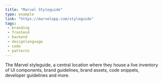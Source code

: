 ```yaml
---
title: "Marvel Styleguide"
type: example
link: "https://marvelapp.com/styleguide"
tags:
 - branding
 - frontend
 - backend
 - designlanguage
 - code
 - patterns
---
```


The Marvel styleguide, a central location where they house a live inventory of UI components, brand guidelines, brand assets, code snippets, developer guidelines and more.
